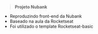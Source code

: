> **Projeto Nubank**

 - Reproduzindo front-end da Nubank
 - Baseado na aula da Rocketseat
 - Foi utilizado o template Rocketseat-basic
